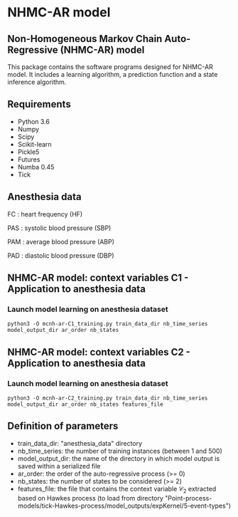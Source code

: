 # NHMC-AR model 

## Non-Homogeneous Markov Chain  Auto-Regressive (NHMC-AR) model
This package contains the software programs designed for NHMC-AR model. It includes a learning algorithm, a prediction function and a state inference algorithm.

## Requirements
 * Python 3.6
 * Numpy
 * Scipy
 * Scikit-learn
 * Pickle5
 * Futures
 * Numba 0.45
 * Tick

## Anesthesia data
FC : heart frequency (HF)

PAS : systolic blood pressure (SBP)

PAM : average blood pressure (ABP)

PAD : diastolic  blood pressure (DBP)

## NHMC-AR model: context variables C1 - Application to anesthesia data

### Launch model learning on anesthesia dataset
```{python}
python3 -O mcnh-ar-C1_training.py train_data_dir nb_time_series model_output_dir ar_order nb_states
```

## NHMC-AR model: context variables C2 - Application to anesthesia data

### Launch model learning on anesthesia dataset
```{python}
python3 -O mcnh-ar-C2_training.py train_data_dir nb_time_series model_output_dir ar_order nb_states features_file
```

## Definition of parameters

  * train_data_dir: "anesthesia_data" directory
  * nb_time_series: the number of training instances (between 1 and 500)
  * model_output_dir: the name of the directory in which model output is saved within a serialized file
  * ar_order: the order of the auto-regressive process (>= 0)
  * nb_states: the number of states to be considered (>= 2)
  * features_file: the file that contains the context variable $\mathcal{C}_2$ extracted based on Hawkes process (to load from directory "Point-process-models/tick-Hawkes-process/model_outputs/expKernel/5-event-types")
